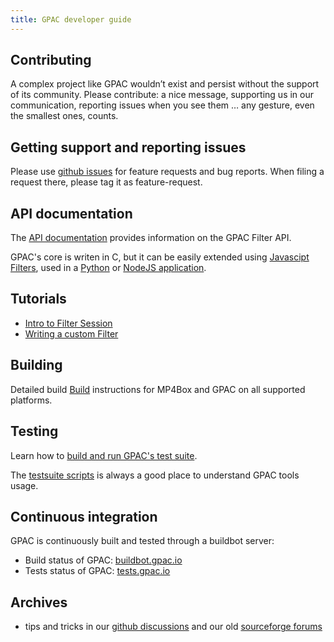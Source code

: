 ```yaml
---
title: GPAC developer guide
---
```


## Contributing

A complex project like GPAC wouldn’t exist and persist without the support of its community. Please contribute: a nice message, supporting us in our communication, reporting issues when you see them … any gesture, even the smallest ones, counts. 

## Getting support and reporting issues 

Please use [github issues](https://github.com/gpac/gpac/issues) for feature requests and bug reports. When filing a request there, please tag it as feature-request.


## API documentation

The [API documentation](https://doxygen.gpac.io/modules.html) provides information on the GPAC  Filter API.

GPAC's core is writen in C, but it can be easily extended using [Javascipt Filters](/Developers/javascript), used in a [Python](/Howtos/python) or [NodeJS application](/Developers/javascript).


## Tutorials

- [Intro to Filter Session](/Developers/tutorials/filter-session-intro)
- [Writing a custom Filter](/Developers/tutorials/custom-filter)


## Building

Detailed build [Build](/Build/Build-Introduction) instructions for MP4Box and GPAC on all supported platforms.


## Testing

Learn how to [build and run GPAC's test suite](/Build/tests/GPAC_tests).

The <a href="https://github.com/gpac/testsuite/tree/master/scripts" target="_blank">testsuite scripts</a> is always a good place to understand GPAC tools usage.


## Continuous integration

GPAC is continuously built and tested through a buildbot server:

* Build status of GPAC: <a href="https://buildbot.gpac.io" target="_blank">buildbot.gpac.io</a>
* Tests status of GPAC: <a href="https://tests.gpac.io" target="_blank">tests.gpac.io</a>


## Archives

* tips and tricks in our [github discussions](https://github.com/gpac/gpac/issues?utf8=%E2%9C%93&q=) and our old [sourceforge forums](https://sourceforge.net/p/gpac/discussion/)
